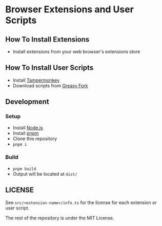 # Browser Extensions and User Scripts

## How To Install Extensions

- Install extensions from your web browser's extensions store

## How To Install User Scripts

- Install [Tampermonkey](https://www.tampermonkey.net/)
- Download scripts from [Greasy Fork](https://greasyfork.org/users/1192485-roumcha)

## Development

### Setup

- Install [Node.js](https://nodejs.org)
- Install [pnpm](https://pnpm.io/)
- Clone this repository
- `pnpm i`

### Build

- `pnpm build`
- Output will be located at `dist/`

## LICENSE

See `src/<extension-name>/info.ts` for the license for each extension or user script.

The rest of the repository is under the MIT License.
